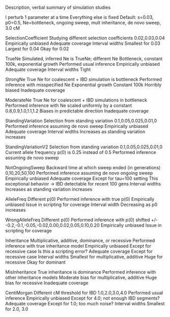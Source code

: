 Description, verbal summary of simulation studies

I perturb 1 parameter at a time
Everything else is fixed
Default: s=0.03, p0=0.5, Ne=bottleneck, ongoing sweep, mult inheritance, de novo sweep, 3.0 cM

SelectionCoefficient
  Studying different selection coefficients
    0.02,0.03,0.04
  Empirically unbiased
  Adequate coverage
  Interval widths
    Smallest for 0.03
    Largest for 0.04
    Okay for 0.02

TrueNe
  Simulated, inferred Ne is TrueNe; different Ne
    Bottleneck, constant 100k, exponential growth
  Performed usual inference
  Empirically unbiased
  Adequate coverage
  Interval widths
    Tight

StrongNe
  True Ne for coalescent + IBD simulation is bottleneck
  Performed inference with misspecified Ne
    Exponential growth
    Constant 100k
  Horribly biased
  Inadequate coverage

ModerateNe
  True Ne for coalescent + IBD simulations in bottleneck
  Performed inference with Ne scaled uniformly by a constant
    0.8,0.9,1.0,1.1,1.2
  Biases in predictable direction
  Inadequate coverage

StandingVariation
  Selection from standing variation
    0.1,0.05,0.025,0.01,0
  Performed inference assuming de novo sweep
  Empirically unbiased
  Adequate coverage
  Interval widths
    Increases as standing variation increases

StandingVariationV2
  Selection from standing variation
    0.1,0.05,0.025,0.01,0
  Current allele frequency p(0) is 0.25 instead of 0.5
  Performed inference assuming de novo sweep

NotOngoingSweep
  Backward time at which sweep ended (in generations)
    0,10,20,50,100
  Performed inference assuming de novo ongoing sweep
  Empirically unbiased
  Adequate coverage
    Except for tau=100 setting
    This exceptional behavior -> IBD detectable for recent 100 gens
  Interval widths
    Increases as standing variation increases

AlleleFreq
  Different p(0)
  Performed inference with true p(0)
  Empirically unbiased
  Issue in scripting for coverage
  Interval width
    Decreasing as p0 increases

WrongAlleleFreq
  Different p(0)
  Performed inference with p(0) shifted +/-
    -0.2,-0.1,-0.05,-0.02,0.00,0.02,0.05,0.10,0.20
  Empirically unbiased
  Issue in scripting for coverage

Inheritance
  Multiplicative, additive, dominance, or recessive
  Performed inference with true inheritance model
  Empirically unbiased
    Except for recessive case
    Is this a scripting error?
  Adequate coverage
    Except for recessive case
  Interval widths
    Smallest for multiplicative, additive
    Huge for recessive
    Okay for dominant

MisInheritance
  True inheritance is dominance
  Performed inference with other inheritance models
  Moderate bias for multiplicative, additive
    Huge bias for recessive
  Inadequate coverage

CentiMorgan
  Different cM threshold for IBD
    1.0,2.0,3.0,4.0
  Performed usual inference
  Empirically unbiased
    Except for 4.0; not enough IBD segments?
  Adequate coverage
    Except for 1.0; too much noise?
  Interval widths
    Smallest for 2.0, 3.0
